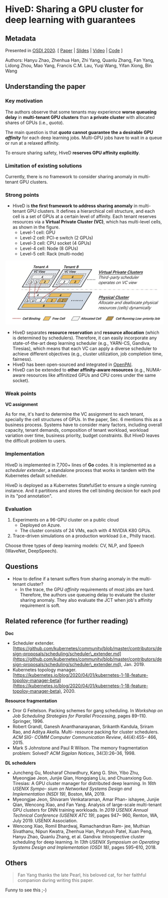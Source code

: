 # HiveD: Sharing a GPU cluster for deep learning with guarantees

## Metadata

Presented in [OSDI 2020](https://www.usenix.org/conference/osdi20/presentation/zhao-hanyu). \[ [Paper](https://www.usenix.org/system/files/osdi20-zhao\_hanyu.pdf) | [Slides](https://www.usenix.org/sites/default/files/conference/protected-files/osdi20\_slides\_zhao.pdf) | [Video](https://www.youtube.com/watch?v=WYGxAZHccts) | [Code](https://github.com/microsoft/hivedscheduler) ]

Authors: Hanyu Zhao, Zhenhua Han, Zhi Yang, Quanlu Zhang, Fan Yang, Lidong Zhou, Mao Yang, Francis C.M. Lau, Yuqi Wang, Yifan Xiong, Bin Wang

## Understanding the paper

### Key motivation

The authors observe that some tenants may experience **worse queueing delay** in **multi-tenant GPU clusters** than **a private cluster** with allocated shares of GPUs (i.e., _quota_).

The main question is that _**quota**_ **cannot guarantee the a desirable GPU** _**affinity**_ for each deep learning jobs. Multi-GPU jobs have to wait in a queue or run at a relaxed affinity.

To ensure sharing safety, HiveD **reserves GPU affinity explicitly**.

### Limitation of existing solutions

Currently, there is no framework to consider sharing anomaly in multi-tenant GPU clusters.

### Strong points

* HiveD is **the first framework to address sharing anomaly** in multi-tenant GPU clusters. It defines a hierarchical cell structure, and each cell is a set of GPUs at a certain level of affinity. Each tenant reserves resources via a **Virtual Private Cluster (VC)**, which has multi-level cells, as shown in the figure.
  * Level-1 cell: GPU
  * Level-2 cell: PCI-e switch (2 GPUs)
  * Level-3 cell: CPU socket (4 GPUs)
  * Level-4 cell: Node (8 GPUs)
  * Level-5 cell: Rack (multi-node)

![System architecture: a two-layer design](<hived-system-arch (1).png>)

* HiveD separates **resource reservation** and **resource allocation** (which is determined by schedulers). Therefore, it can easily incorporate any state-of-the-art deep learning scheduler (e.g., YARN-CS, Gandiva, Tiresias), which means that each VC can apply a diverse scheduler to achieve different objectives (e.g., cluster utilization, job completion time, fairness).
* HiveD has been open-sourced and integrated in [OpenPAI](https://github.com/microsoft/pai).
* HiveD can be extended to **other affinity-aware resources** (e.g., NUMA-aware resources like affinitized GPUs and CPU cores under the same socket).

### Weak points

**VC assignment**

As for me, it's hard to determine the VC assignment to each tenant, specially the cell structures of GPUs. In the paper, Sec. 6 mentions this as a business process. Systems have to consider many factors, including overall capacity, tenant demands, composition of tenant workload, workload variation over time, business priority, budget constraints. But HiveD leaves the difficult problem to users.

### Implementation

HiveD is implemented in 7,700+ lines of **Go** codes. It is implemented as a _scheduler extender_, a standalone process that works in tandem with the Kubernetes default scheduler.

HiveD is deployed as a Kubernetes StatefulSet to ensure a single running instance. And it partitions and stores the cell binding decision for each pod in its "pod annotation".

### Evaluation

1. Experiments on a 96-GPU cluster on a public cloud
   * Deployed on Azure.
   * The cluster consists of 24 VMs, each with 4 NVIDIA K80 GPUs.
2. Trace-driven simulations on a production workload (i.e., Philly trace).

Choose three types of deep learning models: CV, NLP, and Speech (WaveNet, DeepSpeech).

## Questions

* How to define if a tenant suffers from sharing anomaly in the multi-tenant cluster?
  * In the trace, the GPU _affinity_ requirements of most jobs are hard. Therefore, the authors use queueing delay to evaluate the cluster sharing anomaly. They also evaluate the JCT when job's affinity requirement is soft.

## Related reference (for further reading)

**Doc**

* Scheduler extender. [https://github.com/kubernetes/community/blob/master/contributors/design-proposals/scheduling/scheduler\_extender.md](https://github.com/kubernetes/community/blob/master/contributors/design-proposals/scheduling/scheduler\_extender.md), Jan. 2019.
* Kubernetes topology manager. [https://kubernetes.io/blog/2020/04/01/kubernetes-1-18-feature-topoloy-manager-beta](https://kubernetes.io/blog/2020/04/01/kubernetes-1-18-feature-topoloy-manager-beta), 2020.

**Resource fragmentation**

* Dror G Feitelson. Packing schemes for gang scheduling. In _Workshop on Job Scheduling Strategies for Parallel Processing_, pages 89–110. Springer, 1996.
* Robert Grandl, Ganesh Ananthanarayanan, Srikanth Kandula, Sriram Rao, and Aditya Akella. Multi- resource packing for cluster schedulers. _ACM SIG- COMM Computer Communication Review_, 44(4):455– 466, 2015.
* Mark S Johnstone and Paul R Wilson. The memory fragmentation problem: Solved? _ACM Sigplan Notices_, 34(3):26–36, 1998.

**DL schedulers**

* Juncheng Gu, Mosharaf Chowdhury, Kang G. Shin, Yibo Zhu, Myeongjae Jeon, Junjie Qian, Hongqiang Liu, and Chuanxiong Guo. Tiresias: A GPU cluster manager for distributed deep learning. In _16th USENIX Sympo- sium on Networked Systems Design and Implementation (NSDI 19)_, Boston, MA, 2019.
* Myeongjae Jeon, Shivaram Venkataraman, Amar Phan- ishayee, Junjie Qian, Wencong Xiao, and Fan Yang. Analysis of large-scale multi-tenant GPU clusters for DNN training workloads. In _2019 USENIX Annual Technical Conference (USENIX ATC 19)_, pages 947– 960, Renton, WA, July 2019. USENIX Association.
* Wencong Xiao, Romil Bhardwaj, Ramachandran Ram- jee, Muthian Sivathanu, Nipun Kwatra, Zhenhua Han, Pratyush Patel, Xuan Peng, Hanyu Zhao, Quanlu Zhang, et al. Gandiva: Introspective cluster scheduling for deep learning. In _13th USENIX Symposium on Operating Systems Design and Implementation (OSDI 18)_, pages 595–610, 2018.

## Others

> Fan Yang thanks the late Pearl, his beloved cat, for her faithful companion during writing this paper.

Funny to see this ;-)
